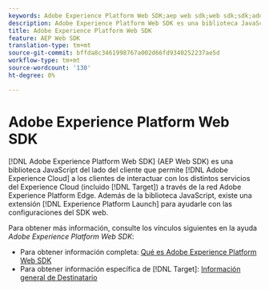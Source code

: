 ```yaml
---
keywords: Adobe Experience Platform Web SDK;aep web sdk;web sdk;sdk;adobe experience cloud;platform edge network;adobe experience platform edge network;edge network;aep edge network
description: Adobe Experience Platform Web SDK es una biblioteca JavaScript del lado del cliente que permite a los clientes de Adobe Experience Cloud interactuar con los distintos servicios del Experience Cloud a través de Adobe Experience Platform Edge Network.
title: Adobe Experience Platform Web SDK
feature: AEP Web SDK
translation-type: tm+mt
source-git-commit: bffda8c3461998767a002d66fd9340252237ae5d
workflow-type: tm+mt
source-wordcount: '130'
ht-degree: 0%

---
```



# Adobe Experience Platform Web SDK

[!DNL Adobe Experience Platform Web SDK] (AEP Web SDK) es una biblioteca JavaScript del lado del cliente que permite  [!DNL Adobe Experience Cloud] a los clientes de interactuar con los distintos servicios del Experience Cloud (incluido  [!DNL Target]) a través de la red Adobe Experience Platform Edge. Además de la biblioteca JavaScript, existe una extensión [!DNL Experience Platform Launch] para ayudarle con las configuraciones del SDK web.

Para obtener más información, consulte los vínculos siguientes en la ayuda *Adobe Experience Platform Web SDK*:

* Para obtener información completa: [Qué es Adobe Experience Platform Web SDK](/help/c-implementing-target/c-implementing-target-for-client-side-web/aep-web-sdk.md)
* Para obtener información específica de [!DNL Target]: [Información general de Destinatario](https://experienceleague.adobe.com/docs/experience-platform/edge/personalization/adobe-target/target-overview.html)
